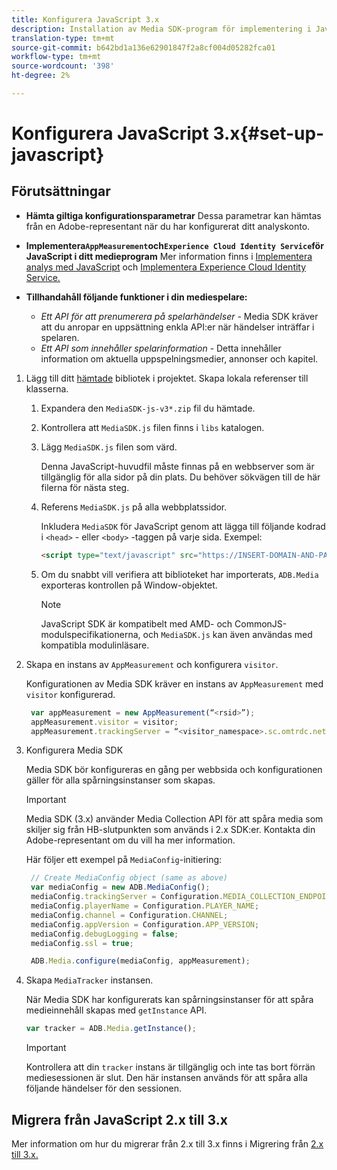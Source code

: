 ```yaml
---
title: Konfigurera JavaScript 3.x
description: Installation av Media SDK-program för implementering i JavaScript 3.x.
translation-type: tm+mt
source-git-commit: b642bd1a136e62901847f2a8cf004d05282fca01
workflow-type: tm+mt
source-wordcount: '398'
ht-degree: 2%

---
```



# Konfigurera JavaScript 3.x{#set-up-javascript}

## Förutsättningar

* **Hämta giltiga konfigurationsparametrar** Dessa parametrar kan hämtas från en Adobe-representant när du har konfigurerat ditt analyskonto.
* **Implementera`AppMeasurement`och`Experience Cloud Identity Service`för JavaScript i ditt medieprogram** Mer information finns i [Implementera analys med JavaScript](https://docs.adobe.com/content/help/en/analytics/implementation/js/overview.html) och [Implementera Experience Cloud Identity Service.](https://docs.adobe.com/content/help/en/id-service/using/implementation/setup-analytics.html)

* **Tillhandahåll följande funktioner i din mediespelare:**

   * *Ett API för att prenumerera på spelarhändelser* - Media SDK kräver att du anropar en uppsättning enkla API:er när händelser inträffar i spelaren.
   * *Ett API som innehåller spelarinformation* - Detta innehåller information om aktuella uppspelningsmedier, annonser och kapitel.

1. Lägg till ditt [hämtade](/help/sdk-implement/download-sdks.md#download-3x-sdks) bibliotek i projektet. Skapa lokala referenser till klasserna.

   1. Expandera den `MediaSDK-js-v3*.zip` fil du hämtade.
   1. Kontrollera att `MediaSDK.js` filen finns i `libs` katalogen.

   1. Lägg `MediaSDK.js` filen som värd.

      Denna JavaScript-huvudfil måste finnas på en webbserver som är tillgänglig för alla sidor på din plats. Du behöver sökvägen till de här filerna för nästa steg.

   1. Referens `MediaSDK.js` på alla webbplatssidor.

      Inkludera `MediaSDK` för JavaScript genom att lägga till följande kodrad i `<head>` - eller `<body>` -taggen på varje sida. Exempel:

      ```html
      <script type="text/javascript" src="https://INSERT-DOMAIN-AND-PATH-TO-CODE-HERE/MediaSDK.js"></script>
      ```

   1. Om du snabbt vill verifiera att biblioteket har importerats, `ADB.Media` exporteras kontrollen på Window-objektet.

      >[!NOTE]
      >
      >JavaScript SDK är kompatibelt med AMD- och CommonJS-modulspecifikationerna, och `MediaSDK.js` kan även användas med kompatibla modulinläsare.

1. Skapa en instans av `AppMeasurement` och konfigurera `visitor`.

   Konfigurationen av Media SDK kräver en instans av `AppMeasurement` med `visitor` konfigurerad.

   ```js
    var appMeasurement = new AppMeasurement(“<rsid>”);
    appMeasurement.visitor = visitor;
    appMeasurement.trackingServer = “<visitor_namespace>.sc.omtrdc.net”;
   ```

1. Konfigurera Media SDK

   Media SDK bör konfigureras en gång per webbsida och konfigurationen gäller för alla spårningsinstanser som skapas.

   >[!IMPORTANT]
   >
   > Media SDK (3.x) använder Media Collection API för att spåra media som skiljer sig från HB-slutpunkten som används i 2.x SDK:er. Kontakta din Adobe-representant om du vill ha mer information.

   Här följer ett exempel på `MediaConfig`-initiering:

   ```js
    // Create MediaConfig object (same as above)
    var mediaConfig = new ADB.MediaConfig();
    mediaConfig.trackingServer = Configuration.MEDIA_COLLECTION_ENDPOINT;
    mediaConfig.playerName = Configuration.PLAYER_NAME;
    mediaConfig.channel = Configuration.CHANNEL;
    mediaConfig.appVersion = Configuration.APP_VERSION;
    mediaConfig.debugLogging = false;
    mediaConfig.ssl = true;
   
    ADB.Media.configure(mediaConfig, appMeasurement);
   ```

1. Skapa `MediaTracker` instansen.

   När Media SDK har konfigurerats kan spårningsinstanser för att spåra medieinnehåll skapas med `getInstance` API.

   ```js
   var tracker = ADB.Media.getInstance();
   ```

   >[!IMPORTANT]
   >
   >Kontrollera att din `tracker` instans är tillgänglig och inte tas bort förrän mediesessionen är slut. Den här instansen används för att spåra alla följande händelser för den sessionen.

## Migrera från JavaScript 2.x till 3.x

Mer information om hur du migrerar från 2.x till 3.x finns i Migrering från [2.x till 3.x.](https://adobe-marketing-cloud.github.io/media-sdks/reference/javascript_3x/MigrationGuide.html)
